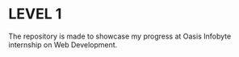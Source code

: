 # LEVEL 1
The repository is made to showcase my progress at Oasis Infobyte internship on Web Development.
